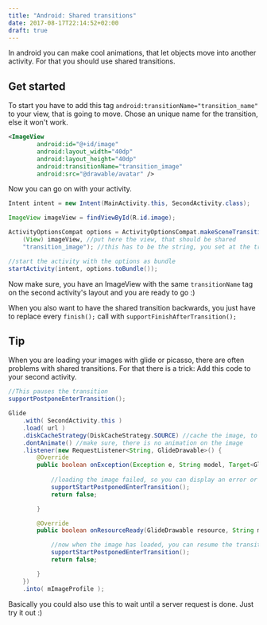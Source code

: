 ```yaml
---
title: "Android: Shared transitions"
date: 2017-08-17T22:14:52+02:00
draft: true
---
```

In android you can make cool animations, that let objects move into another activity. For that you should use shared transitions.

## Get started
To start you have to add this tag <code>android:transitionName="transition_name"</code> to your view, that is going to move.
Chose an unique name for the transition, else it won't work.
~~~xml
<ImageView
        android:id="@+id/image"
        android:layout_width="40dp"
        android:layout_height="40dp"
        android:transitionName="transition_image"
        android:src="@drawable/avatar" />
~~~

Now you can go on with your activity.
~~~java
Intent intent = new Intent(MainActivity.this, SecondActivity.class);

ImageView imageView = findViewById(R.id.image);

ActivityOptionsCompat options = ActivityOptionsCompat.makeSceneTransitionAnimation(MainActivity.this, 
	(View) imageView, //put here the view, that should be shared
	"transition_image"); //this has to be the string, you set at the transitionName tag

//start the activity with the options as bundle
startActivity(intent, options.toBundle());
~~~

Now make sure, you have an ImageView with the same <code>transitionName</code> tag on the second activity's layout and you are ready to go :)

When you also want to have the shared transition backwards, you just have to replace every <code>finish();</code> call with <code>supportFinishAfterTransition();</code>

## Tip
When you are loading your images with glide or picasso, there are often problems with shared transitions. For that there is a trick:
Add this code to your second activity.
~~~java
//This pauses the transition
supportPostponeEnterTransition();

Glide
    .with( SecondActivity.this )
    .load( url )
    .diskCacheStrategy(DiskCacheStrategy.SOURCE) //cache the image, to reduce the time to wait
    .dontAnimate() //make sure, there is no animation on the image
    .listener(new RequestListener<String, GlideDrawable>() {
        @Override
        public boolean onException(Exception e, String model, Target<GlideDrawable> target, boolean isFirstResource) {
			
			//loading the image failed, so you can display an error or anyways finish the transition
            supportStartPostponedEnterTransition();
            return false;

        }

        @Override
        public boolean onResourceReady(GlideDrawable resource, String model, Target<GlideDrawable> target, boolean isFromMemoryCache, boolean isFirstResource) {

        	//now when the image has loaded, you can resume the transition
            supportStartPostponedEnterTransition();
            return false;

        }
    })
    .into( mImageProfile );
~~~
Basically you could also use this to wait until a server request is done. Just try it out :)

